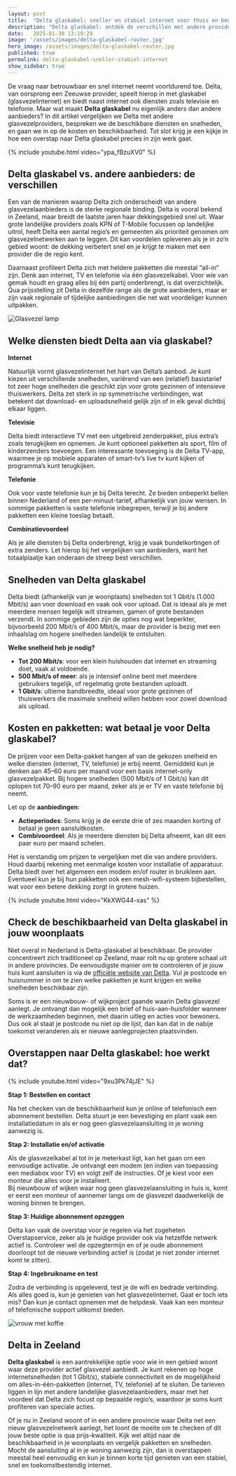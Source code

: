 ```yaml
---
layout: post
title:  "Delta glaskabel: sneller en stabiel internet voor thuis en bedrijf"
description: "Delta glaskabel: ontdek de verschillen met andere providers, beschikbare diensten, snelheden, kosten en hoe je overstapt in jouw regio."
date:   2025-01-30 13:19:20
image: '/assets/images/delta-glaskabel-router.jpg'
hero_image: /assets/images/delta-glaskabel-router.jpg
published: true
permalink: delta-glaskabel-sneller-stabiel-internet
show_sidebar: true
---
```


De vraag naar betrouwbaar en snel internet neemt voortdurend toe. Delta, van oorsprong een Zeeuwse provider, speelt hierop in met glaskabel (glasvezelinternet) en biedt naast internet ook diensten zoals televisie en telefonie. Maar wat maakt **Delta glaskabel** nu eigenlijk anders dan andere aanbieders? In dit artikel vergelijken we Delta met andere glasvezelproviders, bespreken we de beschikbare diensten en snelheden, en gaan we in op de kosten en beschikbaarheid. Tot slot krijg je een kijkje in hoe een overstap naar Delta glaskabel precies in zijn werk gaat.

{% include youtube.html video="ypa_fBzuXV0" %}

## Delta glaskabel vs. andere aanbieders: de verschillen

Een van de manieren waarop Delta zich onderscheidt van andere glasvezelaanbieders is de sterke regionale binding. Delta is vooral bekend in Zeeland, maar breidt de laatste jaren haar dekkingsgebied snel uit. Waar grote landelijke providers zoals KPN of T-Mobile focussen op landelijke uitrol, heeft Delta een aantal regio’s en gemeenten als prioriteit genomen om glasvezelnetwerken aan te leggen. Dit kan voordelen opleveren als je in zo’n gebied woont: de dekking verbetert snel en je krijgt te maken met een provider die de regio kent.

Daarnaast profileert Delta zich met heldere pakketten die meestal “all-in” zijn. Denk aan internet, TV en telefonie via één glasvezelkabel. Voor wie van gemak houdt en graag alles bij één partij onderbrengt, is dat overzichtelijk. Qua prijsstelling zit Delta in dezelfde range als de grote aanbieders, maar er zijn vaak regionale of tijdelijke aanbiedingen die net wat voordeliger kunnen uitpakken.

![Glasvezel lamp](/assets/images/glasvezel-lamp-ding.jpg)

## Welke diensten biedt Delta aan via glaskabel?

**Internet**

Natuurlijk vormt glasvezelinternet het hart van Delta’s aanbod. Je kunt kiezen uit verschillende snelheden, variërend van een (relatief) basistarief tot zeer hoge snelheden die geschikt zijn voor grote gezinnen of intensieve thuiswerkers. Delta zet sterk in op symmetrische verbindingen, wat betekent dat download- en uploadsnelheid gelijk zijn of in elk geval dichtbij elkaar liggen.

**Televisie**

Delta biedt interactieve TV met een uitgebreid zenderpakket, plus extra’s zoals terugkijken en opnemen. Je kunt optioneel pakketten als sport, film of kinderzenders toevoegen. Een interessante toevoeging is de Delta TV-app, waarmee je op mobiele apparaten of smart-tv’s live tv kunt kijken of programma’s kunt terugkijken.

**Telefonie**

Ook voor vaste telefonie kun je bij Delta terecht. Ze bieden onbeperkt bellen binnen Nederland of een per-minuut-tarief, afhankelijk van jouw wensen. In sommige pakketten is vaste telefonie inbegrepen, terwijl je bij andere pakketten een kleine toeslag betaalt.

**Combinatievoordeel**

Als je alle diensten bij Delta onderbrengt, krijg je vaak bundelkortingen of extra zenders. Let hierop bij het vergelijken van aanbieders, want het totaalplaatje kan onderaan de streep best verschillen.

## Snelheden van Delta glaskabel

Delta biedt (afhankelijk van je woonplaats) snelheden tot 1 Gbit/s (1.000 Mbit/s) aan voor download en vaak ook voor upload. Dat is ideaal als je met meerdere mensen tegelijk wilt streamen, gamen of grote bestanden verzendt. In sommige gebieden zijn de opties nog wat beperkter, bijvoorbeeld 200 Mbit/s of 400 Mbit/s, maar de provider is bezig met een inhaalslag om hogere snelheden landelijk te ontsluiten.

**Welke snelheid heb je nodig?**

- **Tot 200 Mbit/s**: voor een klein huishouden dat internet en streaming doet, vaak al voldoende.
- **500 Mbit/s of meer**: als je intensief online bent met meerdere gebruikers tegelijk, of regelmatig grote bestanden uploadt.
- **1 Gbit/s**: ultieme bandbreedte, ideaal voor grote gezinnen of thuiswerkers die maximale snelheid willen hebben voor zowel download als upload.

## Kosten en pakketten: wat betaal je voor Delta glaskabel?

De prijzen voor een Delta-pakket hangen af van de gekozen snelheid en welke diensten (internet, TV, telefonie) je erbij neemt. Gemiddeld kun je denken aan 45–60 euro per maand voor een basis internet-only glasvezelpakket. Bij hogere snelheden (500 Mbit/s of 1 Gbit/s) kan dit oplopen tot 70–90 euro per maand, zeker als je er TV en vaste telefonie bij neemt.

Let op de **aanbiedingen**:

- **Actieperiodes**: Soms krijg je de eerste drie of zes maanden korting of betaal je geen aansluitkosten.
- **Combivoordeel**: Als je meerdere diensten bij Delta afneemt, kan dit een paar euro per maand schelen.

Het is verstandig om prijzen te vergelijken met die van andere providers. Houd daarbij rekening met eenmalige kosten voor installatie of apparatuur. Delta biedt over het algemeen een modem en/of router in bruikleen aan. Eventueel kun je bij hun pakketten ook een mesh-wifi-systeem bijbestellen, wat voor een betere dekking zorgt in grotere huizen.

{% include youtube.html video="KkXWG44-xas" %}

## Check de beschikbaarheid van Delta glaskabel in jouw woonplaats

Niet overal in Nederland is Delta-glaskabel al beschikbaar. De provider concentreert zich traditioneel op Zeeland, maar rolt nu op grotere schaal uit in andere provincies. De eenvoudigste manier om te controleren of je jouw huis kunt aansluiten is via de [officiële website van Delta](https://www.delta.nl/). Vul je postcode en huisnummer in om te zien welke pakketten je kunt krijgen en welke snelheden beschikbaar zijn.

Soms is er een nieuwbouw- of wijkproject gaande waarin Delta glasvezel aanlegt. Je ontvangt dan mogelijk een brief of huis-aan-huisfolder wanneer de werkzaamheden beginnen, met daarin uitleg en acties voor bewoners. Dus ook al staat je postcode nu niet op de lijst, dan kan dat in de nabije toekomst veranderen als er nieuwe aanlegprojecten plaatsvinden.

## Overstappen naar Delta glaskabel: hoe werkt dat?

{% include youtube.html video="9xu3Pk74jJE" %}

**Stap 1: Bestellen en contact**

Na het checken van de beschikbaarheid kun je online of telefonisch een abonnement bestellen. Delta stuurt je een bevestiging en plant vaak een installatiedatum in als er nog geen glasvezelaansluiting in je woning aanwezig is.

**Stap 2: Installatie en/of activatie**

Als de glasvezelkabel al tot in je meterkast ligt, kan het gaan om een eenvoudige activatie. Je ontvangt een modem (en indien van toepassing een mediabox voor TV) en volgt zelf de instructies. Of je kiest voor een monteur die alles voor je installeert.  
Bij nieuwbouw of wijken waar nog geen glasvezelaansluiting in huis is, komt er eerst een monteur of aannemer langs om de glasvezel daadwerkelijk de woning binnen te brengen.

**Stap 3: Huidige abonnement opzeggen**

Delta kan vaak de overstap voor je regelen via het zogeheten Overstapservice, zeker als je huidige provider ook via hetzelfde netwerk actief is. Controleer wel de opzegtermijn en of je oude abonnement doorloopt tot de nieuwe verbinding actief is (zodat je niet zonder internet komt te zitten).

**Stap 4: Ingebruikname en test**

Zodra de verbinding is opgeleverd, test je de wifi en bedrade verbinding. Als alles goed is, kun je genieten van het glasvezelinternet. Gaat er toch iets mis? Dan kun je contact opnemen met de helpdesk. Vaak kan een monteur of telefonische support uitkomst bieden.

![vrouw met koffie](/assets/images/vrouw-met-koffie.jpg)

## Delta in Zeeland

**Delta glaskabel** is een aantrekkelijke optie voor wie in een gebied woont waar deze provider actief glasvezel aanbiedt. Je kunt rekenen op hoge internetsnelheden (tot 1 Gbit/s), stabiele connectiviteit en de mogelijkheid om alles-in-één-pakketten (internet, TV, telefonie) af te sluiten. De tarieven liggen in lijn met andere landelijke glasvezelaanbieders, maar met het voordeel dat Delta zich focust op bepaalde regio’s, waardoor je soms kunt profiteren van speciale acties.

Of je nu in Zeeland woont of in een andere provincie waar Delta net een nieuw glasvezelnetwerk aanlegt, het loont de moeite om te checken of dit jouw beste optie is qua prijs-kwaliteit. Kijk wel altijd naar de beschikbaarheid in je woonplaats en vergelijk pakketten en snelheden. Mocht de aansluiting al in je woning aanwezig zijn, dan is overstappen meestal heel eenvoudig en kun je binnen korte tijd genieten van een stabiel, snel en toekomstbestendig internet.